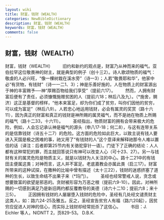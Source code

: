 ```yaml
---
layout: wiki
title: 财富，钱财（WEALTH）
categories: NewBibleDictionary
description: 财富，钱财（WEALTH）
keywords: 财富，钱财（WEALTH）
comments: false
---
```


## 财富，钱财（WEALTH）



财富，钱财（WEALTH）
　　旧约和新约的观点是，财富乃从神而来的福气。亚伯拉罕这位敬畏神的财主，就是典型的例子（创十三2）。诗人歌颂物质的福气：敬虔的人必兴旺，“像一棵树栽在溪水旁”（诗一3）；人若“敬畏耶和华”，他家中必“有货物，有钱财”（诗一一二1、3）；神是乐善好施的，人在物质上的财富源出于神的丰富赐予──神“厚赐百物给我们享受”（提前六17）。
　　然而，人拥有财富后便有了责任，必须慷慨施赠贫困的人（提前六18；林后八及九）。（*施舍，赒济）这正是基督的榜样，“他本来富足，却为你们成了贫穷，叫你们因他的贫穷，可以成为富足”（林后八9）。人若忠心地运用钱财，必会有属灵的奖赏（路十六11），因为真正的财富和真正的钱财是神所赐的属灵福气，而不是祂在物质上所赐的福气（路十二33，十六11）。
　　圣经指出，物质财富的拥有会带来极大的危险，例如，人会忘记承认神是福气的源头（申八17-18；何二8），与这有连带关系的是信靠钱财（诗五十二7）的危险。这方面的危险如此巨大，以致主说有钱人要进入天国是极之困难的事，祂又用了“有钱财的人”这个意译来解释祂那令人难以置信的话〔译注：后者即第25节内有关骆驼穿针一语〕。门徒下了正确的结论：人人都有这种常犯的罪，而主就回答说只有神可以改变人心（可十23、27）。另一与钱财有关的属灵危险是物质主义，就是以钱财为人关注的中心。路十二21中的有钱田主便属这类；对神而言，这人并不富足。老底嘉教会亦属此类（启三17）。财富所带来的这种试探，在撒种的比喻中曾有描述（太十三22），钱财的迷惑挤塞了道种的生长，以致生命结不出果子来（*玛门）。
　　圣经也经常警戒人说，贪念或想要致富的欲望是邪恶的。贪财被形容为万恶之根（提前六9-10）。因此，对神所赐的一切感到满足乃是新旧两约都反覆教导的美德（诗六十二10；提前六8；来十三5）。
　　正因拥有钱财的人屡屡堕入钱财的危险中，圣经有几处经文谴责财主这类人，如：路六24-25及雅五。反之，圣经宣告贫穷人有福（路六20起），因贫穷应促进人对神的信心，而实际上钱财却经常扼杀了这信心。
　　书目：J. Eichler 等人，NIDNTT 2，页829-53。
D.B.K.




